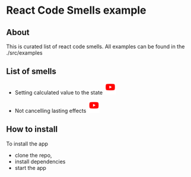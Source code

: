 # React Code Smells example

## About

This is curated list of react code smells. All examples can be found in the ./src/examples

## List of smells

- Setting calculated value to the state [![Watch](./y.svg)](https://youtu.be/TioGnP_62oA)

- Not cancelling lasting effects [![Watch](./y.svg)](https://youtu.be/ldT5V0fqYdk)

## How to install

To install the app

- clone the repo,
- install dependencies
- start the app
